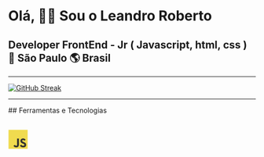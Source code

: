 # Olá, 🙋‍♂️ Sou o Leandro Roberto
## Developer FrontEnd - Jr ( Javascript, html, css ) 🏡 São Paulo 🌎 Brasil
<hr>

[![GitHub Streak](https://streak-stats.demolab.com/?user=leandroroberto)](https://git.io/streak-stats)

<hr>
## Ferramentas e Tecnologias

<br><a href="https://developer.mozilla.org/pt-BR/docs/Web/JavaScript"><img src="https://github.com/devicons/devicon/blob/v2.15.1/icons/javascript/javascript-original.svg" width="40" height="40"/></a>
